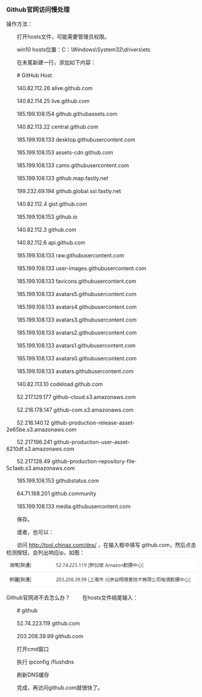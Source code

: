 ### Github官网访问慢处理

操作方法：

　　打开hosts文件，可能需要管理员权限。

　　win10 hosts位置：C：\Windows\System32\drivers\etc

　　在末尾新建一行，添加如下内容：

　　# GitHub Host

　　140.82.112.26 alive.github.com

　　140.82.114.25 live.github.com

　　185.199.108.154 github.githubassets.com

　　140.82.113.22 central.github.com

　　185.199.108.133 desktop.githubusercontent.com

　　185.199.108.153 assets-cdn.github.com

　　185.199.108.133 camo.githubusercontent.com

　　185.199.108.133 github.map.fastly.net

　　199.232.69.194 github.global.ssl.fastly.net

　　140.82.112.4 gist.github.com

　　185.199.108.153 github.io

　　140.82.112.3 github.com

　　140.82.112.6 api.github.com

　　185.199.108.133 raw.githubusercontent.com

　　185.199.108.133 user-images.githubusercontent.com

　　185.199.108.133 favicons.githubusercontent.com

　　185.199.108.133 avatars5.githubusercontent.com

　　185.199.108.133 avatars4.githubusercontent.com

　　185.199.108.133 avatars3.githubusercontent.com

　　185.199.108.133 avatars2.githubusercontent.com

　　185.199.108.133 avatars1.githubusercontent.com

　　185.199.108.133 avatars0.githubusercontent.com

　　185.199.108.133 avatars.githubusercontent.com

　　140.82.113.10 codeload.github.com

　　52.217.129.177 github-cloud.s3.amazonaws.com

　　52.216.178.147 github-com.s3.amazonaws.com

　　52.216.140.12 github-production-release-asset-2e65be.s3.amazonaws.com

　　52.217.196.241 github-production-user-asset-6210df.s3.amazonaws.com

　　52.217.128.49 github-production-repository-file-5c1aeb.s3.amazonaws.com

　　185.199.108.153 githubstatus.com

　　64.71.168.201 github.community

　　185.199.108.133 media.githubusercontent.com

　　保存。

　　或者，也可以：

　　访问 http://tool.chinaz.com/dns/ ，在输入框中填写 github.com，然后点击检测按钮，会列出响应ip，如图：
    ![github](./img/github.png)

Github官网进不去怎么办？
　　在hosts文件结尾输入：

　　# github

　　52.74.223.119 github.com

　　203.208.39.99 github.com

　　打开cmd窗口

　　执行 ipconfig /flushdns

　　刷新DNS缓存

　　完成，再访问github.com就很快了。


